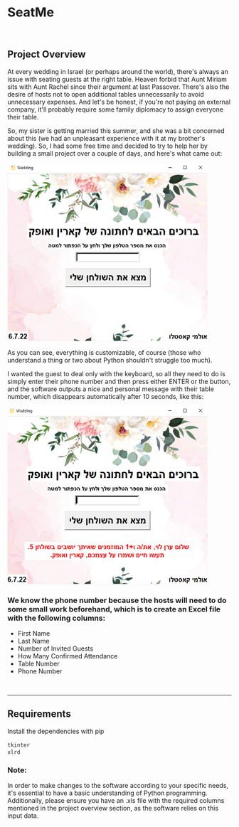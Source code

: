 # SeatMe
<br>

## Project Overview
At every wedding in Israel (or perhaps around the world), there's always an issue with seating guests at the right table. Heaven forbid that Aunt Miriam sits with Aunt Rachel since their argument at last Passover. There's also the desire of hosts not to open additional tables unnecessarily to avoid unnecessary expenses. And let's be honest, if you're not paying an external company, it'll probably require some family diplomacy to assign everyone their table.

So, my sister is getting married this summer, and she was a bit concerned about this (we had an unpleasant experience with it at my brother's wedding). So, I had some free time and decided to try to help her by building a small project over a couple of days, and here's what came out:

 <img src="files/program_screenshot/screen_1.png" width = 450 height = 400 > 

As you can see, everything is customizable, of course (those who understand a thing or two about Python shouldn't struggle too much).

I wanted the guest to deal only with the keyboard, so all they need to do is simply enter their phone number and then press either ENTER or the button, and the software outputs a nice and personal message with their table number, which disappears automatically after 10 seconds, like this:

<img src="files/program_screenshot/message_box.png" width = 450 height = 400 > 

### We know the phone number because the hosts will need to do some small work beforehand, which is to create an Excel file with the following columns:
* First Name
* Last Name
* Number of Invited Guests
* How Many Confirmed Attendance
* Table Number
* Phone Number

<br>
<hr>

## Requirements

Install the dependencies with pip

```
tkinter
xlrd
```

### Note:

In order to make changes to the software according to your specific needs, it's essential to have a basic understanding of Python programming.
Additionally, please ensure you have an .xls file with the required columns mentioned in the project overview section, as the software relies on this input data.

